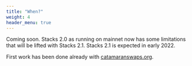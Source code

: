 ```yaml
---
title: "When?"
weight: 4
header_menu: true
---
```


Coming soon. Stacks 2.0 as running on mainnet now has some limitations that will be lifted with Stacks 2.1. Stacks 2.1 is expected in early 2022.

First work has been done already with [catamaranswaps.org](https://catamaranswaps.org).
